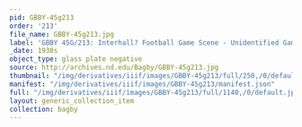 ```yaml
---
pid: GBBY-45g213
order: '213'
file_name: GBBY-45g213.jpg
label: 'GBBY 45G/213: Interhall? Football Game Scene - Unidentified Game - c1930s'
_date: 1930s
object_type: glass plate negative
source: http://archives.nd.edu/Bagby/GBBY-45g213.jpg
thumbnail: "/img/derivatives/iiif/images/GBBY-45g213/full/250,/0/default.jpg"
manifest: "/img/derivatives/iiif/images/GBBY-45g213/manifest.json"
full: "/img/derivatives/iiif/images/GBBY-45g213/full/1140,/0/default.jpg"
layout: generic_collection_item
collection: bagby
---
```

